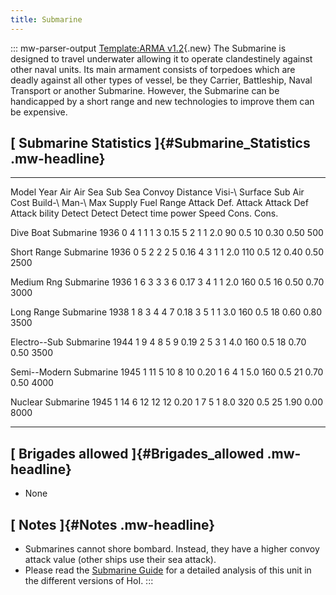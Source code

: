 ```yaml
---
title: Submarine
---
```

::: mw-parser-output
[Template:ARMA
v1.2](/wiki/index.php?title=Template:ARMA_v1.2&action=edit&redlink=1 "Template:ARMA v1.2 (page does not exist)"){.new}
The Submarine is designed to travel underwater allowing it to operate
clandestinely against other naval units. Its main armament consists of
torpedoes which are deadly against all other types of vessel, be they
Carrier, Battleship, Naval Transport or another Submarine. However, the
Submarine can be handicapped by a short range and new technologies to
improve them can be expensive.

## [ Submarine Statistics ]{#Submarine_Statistics .mw-headline}

  ------------------------ ------ -------- ------ -------- -------- ----- -------- ---------- -------- --------- -------- -------- ------ --------- ------- ------- -------- ------- -------
  Model                    Year   Air      Air    Sea      Sub      Sea   Convoy   Distance   Visi-\   Surface   Sub      Air      Cost   Build-\   Man-\   Max     Supply   Fuel    Range
                                  Attack   Def.   Attack   Attack   Def   Attack              bility   Detect    Detect   Detect          time      power   Speed   Cons.    Cons.   

  Dive Boat Submarine      1936   0        4      1        1        1     3        0.15       5        2         1        1        2.0    90        0.5     10      0.30     0.50    500

  Short Range Submarine    1936   0        5      2        2        2     5        0.16       4        3         1        1        2.0    110       0.5     12      0.40     0.50    2500

  Medium Rng Submarine     1936   1        6      3        3        3     6        0.17       3        4         1        1        2.0    160       0.5     16      0.50     0.70    3000

  Long Range Submarine     1938   1        8      3        4        4     7        0.18       3        5         1        1        3.0    160       0.5     18      0.60     0.80    3500

  Electro--Sub Submarine   1944   1        9      4        8        5     9        0.19       2        5         3        1        4.0    160       0.5     18      0.70     0.50    3500

  Semi--Modern Submarine   1945   1        11     5        10       8     10       0.20       1        6         4        1        5.0    160       0.5     21      0.70     0.50    4000

  Nuclear Submarine        1945   1        14     6        12       12    12       0.20       1        7         5        1        8.0    320       0.5     25      1.90     0.00    8000
  ------------------------ ------ -------- ------ -------- -------- ----- -------- ---------- -------- --------- -------- -------- ------ --------- ------- ------- -------- ------- -------

## [ Brigades allowed ]{#Brigades_allowed .mw-headline}

-   None

## [ Notes ]{#Notes .mw-headline}

-   Submarines cannot shore bombard. Instead, they have a higher convoy
    attack value (other ships use their sea attack).
-   Please read the [Submarine
    Guide](/wiki/Submarine_Guide "Submarine Guide") for a detailed
    analysis of this unit in the different versions of HoI.
:::
